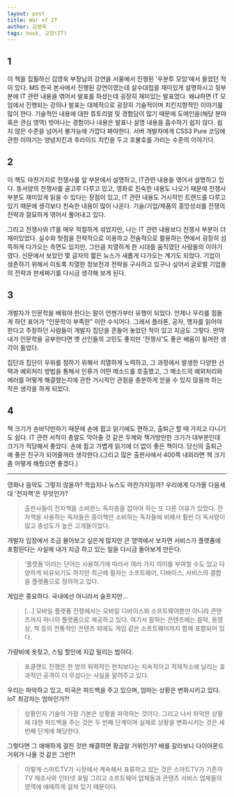 ```yaml
---
layout: post
title: War of IT
author: 김영욱
tags: book, 교양(IT)
---
```


## 1

이 책을 집필하신 김영욱 부장님의 강연을 서울에서 진행된 '우분투 모임'에서 들었던 적이 있다. MS 한국 본사에서 진행된 강연이였는데 살수대첩을 재미있게 설명하시고 뒷부분에 IT 관련 내용을 엮어서 발표를 하셨는데 굉장히 재미있는 발표였다. 왜냐하면 IT 모임에서 진행되는 강의나 발표는 대체적으로 굉장히 기술적이며 치킨지향적인 이야기를 많이 한다. 기술적인 내용에 대한 튜토리얼 및 경험담이 많기 때문에 도메인을(해당 분야 혹은 관심 영역) 벗어나는 경험이나 내용은 발표나 설명 내용을 흡수하기 쉽지 않다. 쉽지 않은 수준을 넘어서 불가능에 가깝다 봐야한다. 서버 개발자에게 CSS3 Pure 코딩에 관한 이야기는 양념치킨과 후라이드 치킨을 두고 호불호를 가리는 수준의 이야기다. 

## 2

이 책도 마찬가지로 전쟁사를 앞 부분에서 설명하고, IT관련 내용을 엮어서 설명하고 있다. 동서양의 전쟁사를 골고루 다루고 있고, 영화로 친숙한 내용도 나오기 때문에 전쟁사 부분도 재미있게 읽을 수 있다는 장점이 있고, IT 관련 내용도 거시적인 트렌드를 다루고 있기 때문에 생각보다 친숙한 내용이 많이 나온다. 기술/기업/제품의 흥망성쇠를 전쟁의 전략과 절묘하게 엮어서 풀어내고 있다.

그리고 전쟁사와 IT를 매우 적절하게 섞었지만, 나는 IT 관련 내용보다 전쟁사 부분이 더 재미있었다. 실수와 헛점을 전략적으로 이용하고 전술적으로 활용하는 면에서 굉장히 섬뜩하게 다가오는 측면도 있지만, 그만큼 치열하게 한 시대를 움직였던 사람들의 이야기였다. 신문에서 보았던 몇 글자의 짧은 뉴스가 새롭게 다가오는 계기도 되었다. 기업이 생존하기 위해서 이토록 치열한 정보전과 전략을 구사하고 있구나 싶어서 글로벌 기업들의 전략과 판세짜기를 다시금 생각해 보게 된다.

## 3

개발자가 인문학을 배워야 한다는 말이 언젠가부터 유행이 되었다. 언제나 우리를 힘들게 하던 표어가 "인문학이 부족한" 이란 수식어다. 그래서 플라톤, 공자, 맹자를 읽어야 한다고 주장하던 사람들이 개발자 집단을 흔들어 놓았던 적이 있고 지금도 그렇다. 만약 내가 인문학을 공부한다면 옛 선인들의 고민도 좋지만 '전쟁사'도 좋은 배움이 될꺼란 생각이 들었다.

집단과 집단이 우위를 점하기 위해서 치열하게 노력하고, 그 과정에서 발생한 다양한 선택과 예외처리 방법을 통해서 인류가 어떤 메소드를 호출했고, 그 메소드의 예외처리와 에러를 어떻게 해결했는지에 관한 거시적인 관점을 충분하게 얻을 수 있지 않을까 하는 작은 생각을 하게 되었다.

## 4

책 크기가 손바닥만하기 때문에 손에 쥡고 읽기에도 편하고, 출퇴근 할 때 가지고 다니기도 쉽다. IT 관련 서적이 총알도 막아줄 것 같은 두께와 책가방만한 크기가 대부분인데 크기가 적당해서 좋았다. 손에 쥡고 가볍게 읽기에 더 없이 좋은 책이다. 당신의 출퇴근에 좋은 친구가 되어줄꺼라 생각한다.(그리고 많은 출판사에서 400쪽 내외라면 책 크기 좀 어떻게 해줬으면 좋겠다.)


-----

영화나 음악도 그렇지 않을까? 학습지나 뉴스도 마찬가지일까? 우리에게 다가올 다음세대 '전자책'은 무엇인가?
> 출판사들이 전자책을 소비한느 독자층을 잡아야 하는 또 다른 이유가 있었다. 전자책을 사용하는 독자들은 종이책만 소비하는 독자들에 비해서 훨씬 더 독서량이 많고 충성도가 높은 고개들이었다.

개발자 입장에서 조금 물어보고 싶은게 많지만 큰 영역에서 보자면 서비스가 플랫폼에 포함된다는 사실에 내가 지금 하고 있는 일을 다시금 돌아보게 만든다.
> '플랫폼'이라는 단어는 사용하기에 따라서 여러 가지 의미를 부여할 수도 있고 다양하게 비유되기도 하지만 최근에 필자는 소프트웨어, 디바이스, 서비스의 결합을 플랫폼으로 정의하고 있다.

게임은 중요하다. 국내에선 아니라서 슬프지만...
> [...] 모바일 플랫폼 전쟁에서는 모바일 디바이스와 소프트웨어뿐만 아니라 콘텐츠까지 하나의 플랫폼으로 제공하고 있다. 여기서 말하는 콘텐츠에는 음악, 동영상, 책 등의 전통적인 콘텐츠 외에도 게임 같은 소프트웨어까지 함께 포함되어 있다.

가량비에 옷젖고, 스팀 할인에 지갑 털리는 법이다.
> 포클랜드 전쟁은 한 방의 위력적인 펀치보다는 지속적이고 적재적소에 날리는 효과적인 공격이 더 무섭다는 사실을 알려주고 있다.

우리는 파악하고 있고, 미국은 피드백을 주고 있으며, 엄마는 상황은 변화시키고 있다. IoT 최강자는 엄마인가?!
> 상황인지 기술의 가장 기본은 상황을 파악하는 것이다. 그리고 나서 파악한 상황에 대한 피드백을 주는 것은 두 번째 단계이며 실제로 상황을 변화시키는 것은 세 번째 단게에 해당한다.

그렇다면 그 애매하게 걸친 것만 해결하면 황금알 거위인가? 배를 갈라보니 다이아몬드 거위가 나올 것 같은 그런?!
> 이렇게 스마트TV가 시장에서 계속해서 표류하고 있는 것은 스마트TV가 기존의 TV 제조사와 인터넷 포털 그리고 소프트웨어 업체들과 콘텐츠 서비스 업체들의 영역에 애매하게 걸쳐 있기 때문이다.

